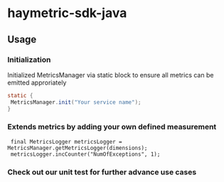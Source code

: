# haymetric-sdk-java

## Usage

### Initialization
Initialized MetricsManager via static block to ensure all metrics can be emitted approriately

```java
static {
 MetricsManager.init("Your service name");
}
```

### Extends metrics by adding your own defined measurement
```
 final MetricsLogger metricsLogger = MetricsManager.getMetricsLogger(dimensions);
 metricsLogger.incCounter("NumOfExceptions", 1);
```

### Check out our unit test for further advance use cases

